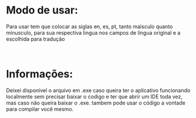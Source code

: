 # Modo de usar:

Para usar tem que colocar as siglas en, es, pt, tanto maisculo quanto minusculo, para sua respectiva lingua nos campos de lingua original e a escolhida para tradução

<br>

# Informações:

Deixei disponível o arquivo em .exe caso queira ter o aplicativo funcionando localmente sem precisar baixar o codigo e ter que abrir um IDE toda vez, mas caso não queira baixar o .exe. tambem pode usar o código a vontade para compilar você mesmo.
